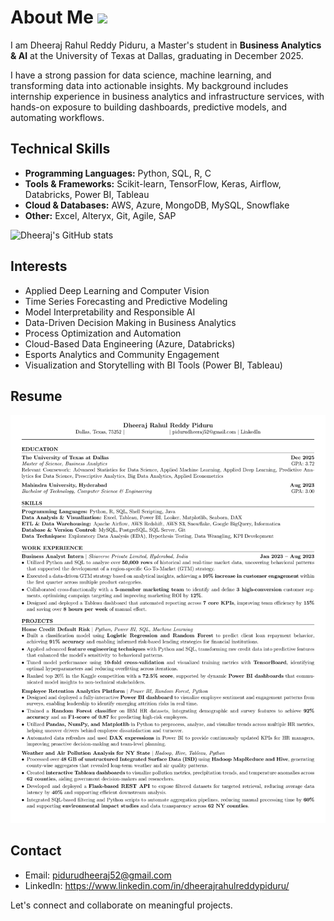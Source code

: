 # About Me       ![](https://komarev.com/ghpvc/?username=DheerajPiduru52)

I am Dheeraj Rahul Reddy Piduru, a Master's student in **Business Analytics & AI** at the University of Texas at Dallas, graduating in December 2025.

I have a strong passion for data science, machine learning, and transforming data into actionable insights. My background includes internship experience in business analytics and infrastructure services, with hands-on exposure to building dashboards, predictive models, and automating workflows.


## Technical Skills

- **Programming Languages:** Python, SQL, R, C  
- **Tools & Frameworks:** Scikit-learn, TensorFlow, Keras, Airflow, Databricks, Power BI, Tableau  
- **Cloud & Databases:** AWS, Azure, MongoDB, MySQL, Snowflake  
- **Other:** Excel, Alteryx, Git, Agile, SAP

![Dheeraj's GitHub stats](https://github-readme-stats.vercel.app/api?username=DheerajPiduru52&show_icons=true&theme=tokyonight)


## Interests

- Applied Deep Learning and Computer Vision  
- Time Series Forecasting and Predictive Modeling  
- Model Interpretability and Responsible AI  
- Data-Driven Decision Making in Business Analytics  
- Process Optimization and Automation  
- Cloud-Based Data Engineering (Azure, Databricks)  
- Esports Analytics and Community Engagement  
- Visualization and Storytelling with BI Tools (Power BI, Tableau)

## Resume

![Resume](./assets/DS-1.png)


## Contact

- Email: pidurudheeraj52@gmail.com  
- LinkedIn: https://www.linkedin.com/in/dheerajrahulreddypiduru/  

Let's connect and collaborate on meaningful projects.


